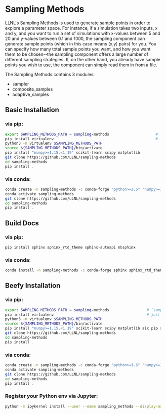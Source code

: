 # Sampling Methods

LLNL's Sampling Methods is used to generate sample points in order to explore a parameter space. For instance, if a simulation takes two inputs, x and y, and you want to run a set of simulations with x-values between 5 and 20 and y-values between 0.1 and 1000, the sampling component can generate sample points (which in this case means (x,y) pairs) for you. You can specify how many total sample points you want, and how you want them to be chosen--the sampling component offers a large number of different sampling strategies. If, on the other hand, you already have sample points you wish to use, the component can simply read them in from a file. 


The Sampling Methods contains 3 modules:
   - sampler
   - composite_samples
   - adaptive_samples


## Basic Installation

### via pip:

```bash
export SAMPLING_METHODS_PATH = sampling-methods                     # `sampling-methods` can be any name/directory you want
pip install virtualenv                                              # just in case
python3 -m virtualenv $SAMPLING_METHODS_PATH   
source ${SAMPLING_METHODS_PATH}/bin/activate
pip install "numpy>=1.15,<1.19" scikit-learn scipy matplotlib
git clone https://github.com/LLNL/sampling-methods
cd sampling-methods
pip install .
```

### via conda:

```bash
conda create -n sampling-methods -c conda-forge "python>=3.6" "numpy>=1.15,<1.19" scikit-learn scipy matplotlib
conda activate sampling-methods
git clone https://github.com/LLNL/sampling-methods
cd sampling-methods
pip install .
```
## Build Docs

### via pip:

```bash
pip install sphinx sphinx_rtd_theme sphinx-autoapi nbsphinx
```
### via conda:

```bash
conda install -n sampling-methods -c conda-forge sphinx sphinx_rtd_theme sphinx-autoapi nbsphinx
```

## Beefy Installation

### via pip:

```bash
export SAMPLING_METHODS_PATH = sampling-methods                 # `sampling-methods` can be any name/directory you want
pip install virtualenv                                          # just in case
python3 -m virtualenv $SAMPLING_METHODS_PATH   
source ${SAMPLING_METHODS_PATH}/bin/activate
pip install "numpy>=1.15,<1.19" scikit-learn scipy matplotlib six pip sphinx sphinx_rtd_theme sphinx-autoapi ipython jupyterlab nbsphinx ipywidgets 
git clone https://github.com/LLNL/sampling-methods
cd sampling-methods
pip install .
```
### via conda:

```bash
conda create -n sampling-methods -c conda-forge "python>=3.6" "numpy>=1.15,<1.19" scikit-learn scipy matplotlib six pip sphinx sphinx_rtd_theme sphinx-autoapi nbsphinx jupyterlab ipython ipywidgets nb_conda nb_conda_kernels 
conda activate sampling-methods
git clone https://github.com/LLNL/sampling-methods
cd sampling-methods
pip install .
```

### Register your Python env via Jupyter:

```bash
python -m ipykernel install --user --name sampling_methods --display-name "Sampling Methods Environment"
```